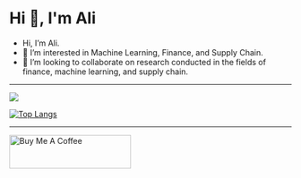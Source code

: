 <h1>Hi 👋, I'm Ali</h1>

- Hi, I’m Ali.
- 👀 I’m interested in Machine Learning, Finance, and Supply Chain.
- 💞️ I’m looking to collaborate on research conducted in the fields of finance, machine learning, and supply chain.


<!-- <a href="https://discord.gg/XTW52Kt">
  <img align="left" alt="Ali's Website" width="22px" src="https://raw.githubusercontent.com/peterthehan/peterthehan/master/assets/discord.svg" />
</a> -->
<!-- <a href="https://twitter.com/itsalisaqi">
  <img align="left" alt="Ali's Naidu | Twitter" width="22px" src="https://raw.githubusercontent.com/peterthehan/peterthehan/master/assets/twitter.svg" />
</a> -->
<!-- <a href="https://www.linkedin.com/in/alisaqi/">
  <img align="left" alt="Ali's LinkedIN" width="22px" src="https://raw.githubusercontent.com/peterthehan/peterthehan/master/assets/linkedin.svg" />
</a> -->
<!-- <a href="https://open.spotify.com/user/e90fe4zsndbm6xoe2t7t8kogf?si=WaLKpwvWTle0btle2qPb6g">
  <img align="left" alt="Ali's Spotify" width="22px" src="https://raw.githubusercontent.com/peterthehan/peterthehan/master/assets/spotify.svg" />
</a>
 -->
<hr>

![](https://github-profile-summary-cards.vercel.app/api/cards/profile-details?username=alisaqi&theme=vue)



[![Top Langs](https://github-readme-stats.vercel.app/api/top-langs/?username=alisaqi&layout=compact)](https://github.com/anuraghazra/github-readme-stats)
<hr>


<!---
alisaqi/alisaqi is a ✨ special ✨ repository because its `README.md` (this file) appears on your GitHub profile.
You can click the Preview link to take a look at your changes.
--->


<a href="https://www.buymeacoffee.com/alisaqii" target="_blank"><img src="https://cdn.buymeacoffee.com/buttons/v2/default-yellow.png" alt="Buy Me A Coffee" style="height: 60px !important;width: 217px !important;" ></a>
